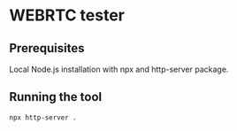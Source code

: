 # WEBRTC tester

## Prerequisites

Local Node.js installation with npx and http-server package.

## Running the tool

```
npx http-server .
```
